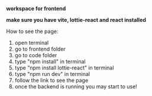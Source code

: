 **workspace for frontend**

**make sure you have vite, lottie-react and react installed**

How to see the page:
1. open terminal
2. go to frontend folder
3. go to code folder
4. type "npm install" in terminal
5. type "npm install lottie-react" in terminal
6. type "npm run dev" in terminal
7. follow the link to see the page
8. once the backend is running you may start to use!




